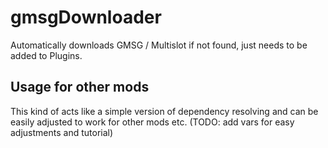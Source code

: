 # gmsgDownloader
 Automatically downloads GMSG / Multislot if not found, just needs to be added to Plugins.

## Usage for other mods
This kind of acts like a simple version of dependency resolving and can be easily adjusted to work for other mods etc. (TODO: add vars for easy adjustments and tutorial)
